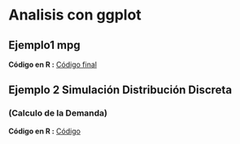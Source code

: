 # Analisis con ggplot

## Ejemplo1 mpg

**Código en R :**  [Código final](/mpg.html) 

## Ejemplo 2 Simulación Distribución Discreta
###  (Calculo de la Demanda)

**Código en R :**  [Código](/Demanda1.html) 




